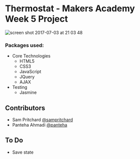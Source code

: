 # Thermostat - Makers Academy Week 5 Project

![screen shot 2017-07-03 at 21 03 48](https://user-images.githubusercontent.com/19427016/27806616-759d8cfc-6033-11e7-9613-715f653b8f9e.png)

### Packages used:
- Core Technologies
  - HTML5
  - CSS3
  - JavaScript
  - JQuery
  - AJAX
- Testing
  - Jasmine

## Contributors

- Sam Pritchard [@sampritchard](https://github.com/sampritchard)
- Panteha Ahmadi [@panteha](https://github.com/panteha)

## To Do
- Save state
